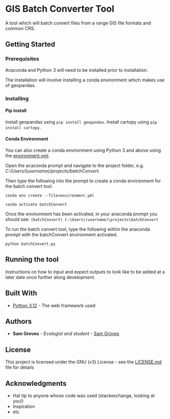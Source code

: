 # GIS Batch Converter Tool

A tool which will batch convert files from a range GIS file formats and common CRS.

## Getting Started


### Prerequisites

Anaconda and Python 3 will need to be installed prior to installation.

The installation will involve installing a conda environment which makes use of geopandas.


### Installing
#### Pip install
Install geopandas using `pip install geopandas`.
Install cartopy using `pip install cartopy`.

#### Conda Environment

You can also create a conda environment using Python 3 and above using the [environment.yml](environment.yml). 

Open the acaconda prompt and navigate to the project folder, e.g. *C:/Users/(username)/projects/batchConvert*.

Then type the following into the prompt to create a conda environment for the batch convert tool.

```
conda env create --file=environment.yml

conda activate batchConvert
```

Once the environment has been activated, in your anaconda prompt you should see:
`(batchConvert) C:\Users\(username)\projects\batchConvert`

To run the batch convert tool, type the following within the anaconda prompt with the batchConvert environment activated.

```
python batchConvert.py
```


## Running the tool

Instructions on how to input and expect outputs to look like to be added at a later date once further along development.


## Built With

* [Python 3.12](https://www.python.org/) - The web framework used


## Authors

* **Sam Groves** - *Ecologist and student* - [Sam Groves](https://github.com/hularuns)


## License

This project is licensed under the GNU (v3) License - see the [LICENSE.md](LICENSE.md) file for details

## Acknowledgments

* Hat tip to anyone whose code was used (stackexchange, looking at you!)
* Inspiration
* etc

